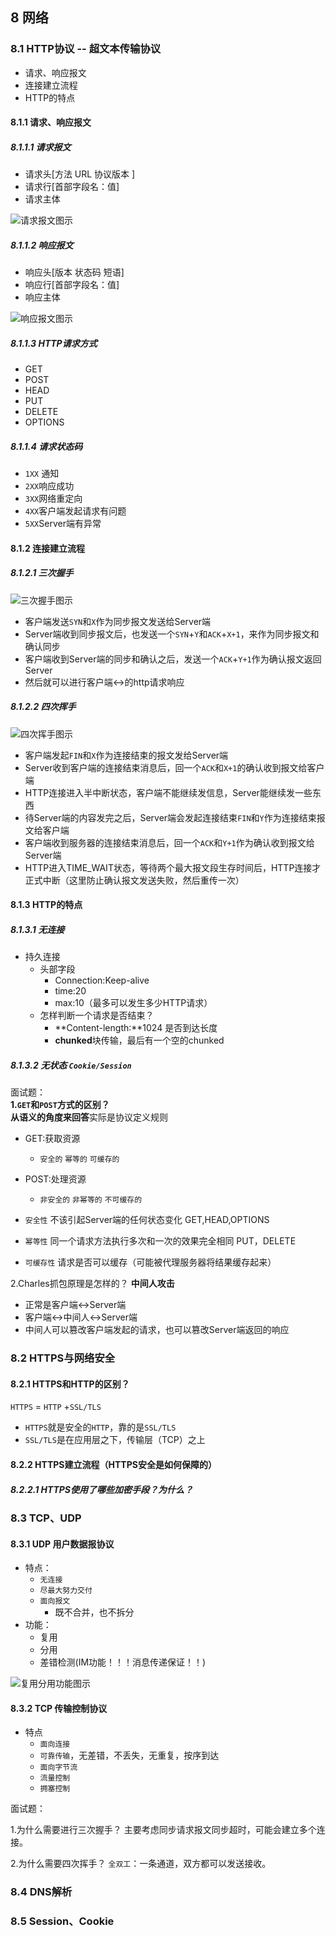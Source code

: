 ## 8 网络


### 8.1 HTTP协议 -- 超文本传输协议

- 请求、响应报文
- 连接建立流程
- HTTP的特点


#### 8.1.1 请求、响应报文

##### 8.1.1.1 请求报文 

- 请求头[方法  URL  协议版本  ] 
- 请求行[首部字段名：值]
- 请求主体

![请求报文图示]()

##### 8.1.1.2 响应报文

- 响应头[版本 状态码  短语]
- 响应行[首部字段名：值]
- 响应主体

![响应报文图示]()

##### 8.1.1.3 HTTP请求方式

- GET
- POST
- HEAD
- PUT
- DELETE
- OPTIONS

##### 8.1.1.4 请求状态码

- `1XX` 通知
- `2XX`响应成功
- `3XX`网络重定向
- `4XX`客户端发起请求有问题
- `5XX`Server端有异常

#### 8.1.2 连接建立流程 

##### 8.1.2.1 三次握手

![三次握手图示]()

- 客户端发送`SYN`和`X`作为同步报文发送给Server端
- Server端收到同步报文后，也发送一个`SYN`+`Y`和`ACK`+`X+1`，来作为同步报文和确认同步
- 客户端收到Server端的同步和确认之后，发送一个`ACK`+`Y+1`作为确认报文返回Server
- 然后就可以进行客户端<->的http请求响应

##### 8.1.2.2 四次挥手

![四次挥手图示]()

- 客户端发起`FIN`和`X`作为连接结束的报文发给Server端
- Server收到客户端的连接结束消息后，回一个`ACK`和`X+1`的确认收到报文给客户端
- HTTP连接进入半中断状态，客户端不能继续发信息，Server能继续发一些东西
- 待Server端的内容发完之后，Server端会发起连接结束`FIN`和`Y`作为连接结束报文给客户端
- 客户端收到服务器的连接结束消息后，回一个`ACK`和`Y+1`作为确认收到报文给Server端
- HTTP进入TIME_WAIT状态，等待两个最大报文段生存时间后，HTTP连接才正式中断（这里防止确认报文发送失败，然后重传一次）


#### 8.1.3 HTTP的特点

##### 8.1.3.1 无连接
- 持久连接
	- 头部字段
		- Connection:Keep-alive
		- time:20
		- max:10（最多可以发生多少HTTP请求）
	- 怎样判断一个请求是否结束？
		- **Content-length:**1024 是否到达长度
		- **chunked**块传输，最后有一个空的chunked


##### 8.1.3.2 无状态 `Cookie/Session`




面试题：<br>
**1.`GET`和`POST`方式的区别？** <br>
**从语义的角度来回答**实际是协议定义规则<br>

- GET:获取资源
	- `安全的` `幂等的` `可缓存的`
- POST:处理资源
	- `非安全的` `非幂等的`  `不可缓存的`

- `安全性`
	不该引起Server端的任何状态变化
	GET,HEAD,OPTIONS
	
- `幂等性`
	同一个请求方法执行多次和一次的效果完全相同
	PUT，DELETE
	
- `可缓存性`
	请求是否可以缓存（可能被代理服务器将结果缓存起来）

2.Charles抓包原理是怎样的？ **中间人攻击**

- 正常是客户端<->Server端
- 客户端<->中间人<->Server端
- 中间人可以篡改客户端发起的请求，也可以篡改Server端返回的响应


### 8.2 HTTPS与网络安全

#### 8.2.1 HTTPS和HTTP的区别？
`HTTPS` = `HTTP` +`SSL/TLS`

- `HTTPS`就是安全的`HTTP`，靠的是`SSL/TLS`
- `SSL/TLS`是在应用层之下，传输层（TCP）之上


#### 8.2.2 HTTPS建立流程（HTTPS安全是如何保障的）



##### 8.2.2.1 HTTPS使用了哪些加密手段？为什么？




### 8.3 TCP、UDP

#### 8.3.1 UDP 用户数据报协议
- 特点：
	- `无连接`
	-  `尽最大努力交付` 
	-  `面向报文`
		- 既不合并，也不拆分
- 功能：
	- 复用
	- 分用
	- 差错检测(IM功能！！！消息传递保证！！)

![复用分用功能图示]()

#### 8.3.2 TCP 传输控制协议
- 特点
	- `面向连接`
	- `可靠传输`，无差错，不丢失，无重复，按序到达
	- `面向字节流`
	- `流量控制`
	- `拥塞控制`


面试题：<br>

1.为什么需要进行三次握手？
主要考虑同步请求报文同步超时，可能会建立多个连接。


2.为什么需要四次挥手？
`全双工`：一条通道，双方都可以发送接收。





### 8.4 DNS解析


### 8.5 Session、Cookie
